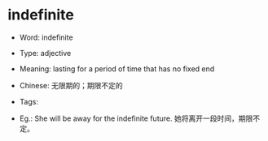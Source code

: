 # indefinite

- Word: indefinite

- Type: adjective
- Meaning: lasting for a period of time that has no fixed end
- Chinese: 无限期的；期限不定的
- Tags: 
- Eg.: She will be away for the indefinite future. 她将离开一段时间，期限不定。

